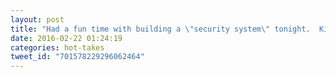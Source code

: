 ```yaml
---
layout: post
title: "Had a fun time with building a \"security system\" tonight.  Kickstarter forthcoming."security system\" tonight.  Kickstarter forthcoming."
date: 2016-02-22 01:24:19
categories: hot-takes
tweet_id: "701578229296062464"
---
```



<!-- Original tweet: https://twitter.com/i/status/701578229296062464 -->